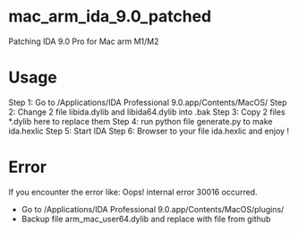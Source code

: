 # mac_arm_ida_9.0_patched
Patching IDA 9.0 Pro for Mac arm M1/M2

# Usage
Step 1: Go to /Applications/IDA Professional 9.0.app/Contents/MacOS/
Step 2: Change 2 file libida.dylib and libida64.dylib into .bak
Step 3: Copy 2 files *.dylib here to replace them
Step 4: run python file generate.py to make ida.hexlic
Step 5: Start IDA
Step 6: Browser to your file ida.hexlic and enjoy !

# Error
If you encounter the error like: Oops! internal error 30016 occurred.
- Go to /Applications/IDA Professional 9.0.app/Contents/MacOS/plugins/
- Backup file arm_mac_user64.dylib and replace with file from github
